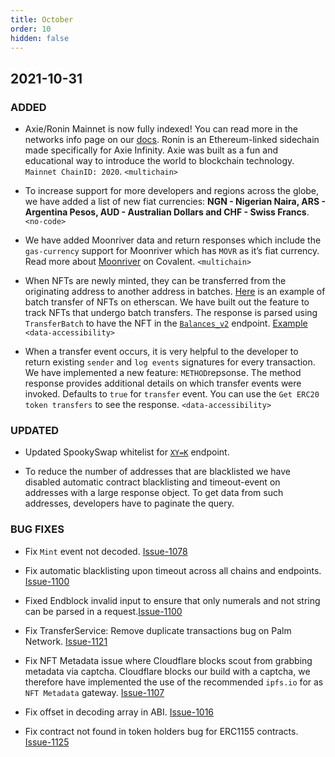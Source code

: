 ```yaml
---
title: October
order: 10
hidden: false
---
```


## 2021-10-31

### ADDED
- Axie/Ronin Mainnet is now fully indexed! You can read more in the networks info page on our [docs](../networks/ronin). Ronin is an Ethereum-linked sidechain made specifically for Axie Infinity. Axie was built as a fun and educational way to introduce the world to blockchain technology. `Mainnet ChainID: 2020`. `<multichain>`

- To increase support for more developers and regions across the globe, we have added a list of new fiat currencies: **NGN - Nigerian Naira, ARS - Argentina Pesos, AUD - Australian Dollars and CHF - Swiss Francs**. `<no-code>`

- We have added Moonriver data and return responses which include the `gas-currency` support for Moonriver which has `MOVR` as it’s fiat currency. Read more about [Moonriver](../networks/moonriver) on Covalent. `<multichain>`

- When NFTs are newly minted, they can be transferred from the originating address to another address in batches. [Here](https://etherscan.io/tx/0xe0ed83f1cdeddfcf83000e6e748390000636655e1fe2ce15489c9e81032a3d42#eventlog) is an example of  batch transfer of NFTs on etherscan. We have built out the feature to track NFTs that undergo batch transfers. The response is parsed using `TransferBatch` to have the NFT in the [`Balances_v2`](https://www.covalenthq.com/docs/api/#get-/v1/{chain_id}/address/{address}/balances_v2/) endpoint. [Example](https://api.covalenthq.com/v1/1/address/0x63677bc4a00d551fb3cba444b75a91da19297f2b/balances_v2/?nft=true) `<data-accessibility>`

- When a transfer event occurs, it is very helpful to the developer to return existing `sender` and `log events` signatures for every transaction. We have implemented a new feature: `METHOD`repsonse. The method response provides additional details on which transfer events were invoked. Defaults to `true` for `transfer` event. You can use the `Get ERC20 token transfers` to see the response. `<data-accessibility>`

### UPDATED

- Updated SpookySwap whitelist for [`XY=K`](../learn/guides/configure/uniswap-clone) endpoint.

- To reduce the number of addresses that are blacklisted we have disabled automatic contract blacklisting and timeout-event on addresses with a large response object. To get data from such addresses, developers have to paginate the query.


### BUG FIXES

- Fix `Mint` event not decoded. [Issue-1078](https://github.com/covalenthq/scout/issues/1078)

- Fix automatic blacklisting upon timeout across all chains and endpoints. [Issue-1100](https://github.com/covalenthq/scout/issues/1100)

- Fixed Endblock invalid input to ensure that only numerals and not string can be parsed in a request.[Issue-1100](https://github.com/covalenthq/scout/issues/1100)

- Fix TransferService: Remove duplicate transactions bug on Palm Network. [Issue-1121](https://github.com/covalenthq/scout/issues/1121)

- Fix NFT Metadata issue where Cloudflare blocks scout from grabbing metadata via captcha. Cloudflare blocks our build with a captcha, we therefore have implemented the use of the recommended `ipfs.io` for as `NFT Metadata` gateway. [Issue-1107](https://github.com/covalenthq/scout/issues/1107)

- Fix offset in decoding array in ABI. [Issue-1016](https://github.com/covalenthq/scout/issues/1016)

- Fix contract not found in token holders bug for ERC1155 contracts. [Issue-1125](https://github.com/covalenthq/scout/issues/1125)


